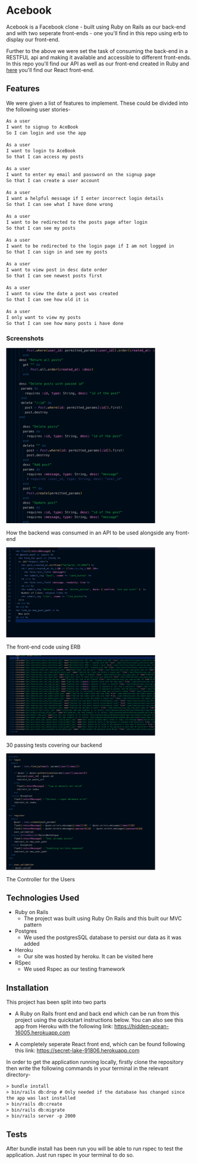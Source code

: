 Acebook
==================

Acebook is a Facebook clone - built using Ruby on Rails as our back-end and with two seperate front-ends - one you'll find in this repo using erb to display our front-end.

Further to the above we were set the task of consuming the back-end in a RESTFUL api and making it available and accessible to different front-ends. In this repo you'll find our API as well as our front-end created in Ruby and [here](https://github.com/mackacavs/acebook-react-agil) you'll find our React front-end.

Features
-----

We were given a list of features to implement. These could be divided into the following user stories-

```
As a user
I want to signup to AceBook
So I can login and use the app  

As a user
I want to login to AceBook
So that I can access my posts

As a user
I want to enter my email and password on the signup page
So that I can create a user account

As a user
I want a helpful message if I enter incorrect login details
So that I can see what I have done wrong

As a user
I want to be redirected to the posts page after login
So that I can see my posts

As a user
I want to be redirected to the login page if I am not logged in
So that I can sign in and see my posts

As a user
I want to view post in desc date order
So that I can see newest posts first

As a user
I want to view the date a post was created
So that I can see how old it is

As a user
I only want to view my posts
So that I can see how many posts i have done

```

### Screenshots

<img src="images/consuming_API.png?" width="400px">

How the backend was consumed in an API to be used alongside any front-end

<img src="images/ERB_View.png?" width="400px">

The front-end code using ERB

<img src="images/passing_tests.png?" width="400px">

30 passing tests covering our backend

<img src="images/user_controller.png?" width="400px">

The Controller for the Users

Technologies Used
-----

* Ruby on Rails
  * The project was built using Ruby On Rails and this built our MVC pattern
* Postgres
  * We used the postgresSQL database to persist our data as it was added
* Heroku
  * Our site was hosted by heroku. It can be visited here
* RSpec
  * We used Rspec as our testing framework

Installation
-----

This project has been split into two parts

* A Ruby on Rails front end and back end which can be run from this project using the quickstart instructions below. You can also see this app from Heroku with the following link: https://hidden-ocean-16005.herokuapp.com

* A completely seperate React front end, which can be found following this link: https://secret-lake-91806.herokuapp.com

In order to get the application running locally, firstly clone the repository then write the following commands in your terminal in the relevant directory-

```
> bundle install
> bin/rails db:drop # Only needed if the database has changed since the app was last installed
> bin/rails db:create
> bin/rails db:migrate
> bin/rails server -p 2000
```

Tests
-----

After bundle install has been run you will be able to run rspec to test the application. Just run rspec in your terminal to do so.